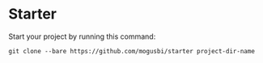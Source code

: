 Starter
=======

Start your project by running this command:

`git clone --bare https://github.com/mogusbi/starter project-dir-name`

